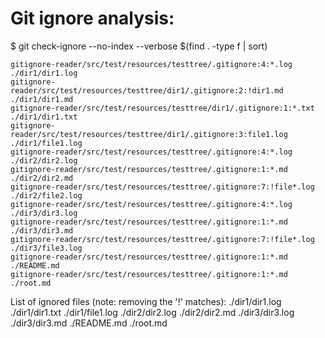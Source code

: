 # Git ignore analysis:
$ git check-ignore --no-index --verbose $(find . -type f | sort)
```
gitignore-reader/src/test/resources/testtree/.gitignore:4:*.log ./dir1/dir1.log
gitignore-reader/src/test/resources/testtree/dir1/.gitignore:2:!dir1.md ./dir1/dir1.md
gitignore-reader/src/test/resources/testtree/dir1/.gitignore:1:*.txt    ./dir1/dir1.txt
gitignore-reader/src/test/resources/testtree/dir1/.gitignore:3:file1.log        ./dir1/file1.log
gitignore-reader/src/test/resources/testtree/.gitignore:4:*.log ./dir2/dir2.log
gitignore-reader/src/test/resources/testtree/.gitignore:1:*.md  ./dir2/dir2.md
gitignore-reader/src/test/resources/testtree/.gitignore:7:!file*.log    ./dir2/file2.log
gitignore-reader/src/test/resources/testtree/.gitignore:4:*.log ./dir3/dir3.log
gitignore-reader/src/test/resources/testtree/.gitignore:1:*.md  ./dir3/dir3.md
gitignore-reader/src/test/resources/testtree/.gitignore:7:!file*.log    ./dir3/file3.log
gitignore-reader/src/test/resources/testtree/.gitignore:1:*.md  ./README.md
gitignore-reader/src/test/resources/testtree/.gitignore:1:*.md  ./root.md
```

List of ignored files (note: removing the '!' matches):
./dir1/dir1.log
./dir1/dir1.txt
./dir1/file1.log
./dir2/dir2.log
./dir2/dir2.md
./dir3/dir3.log
./dir3/dir3.md
./README.md
./root.md




